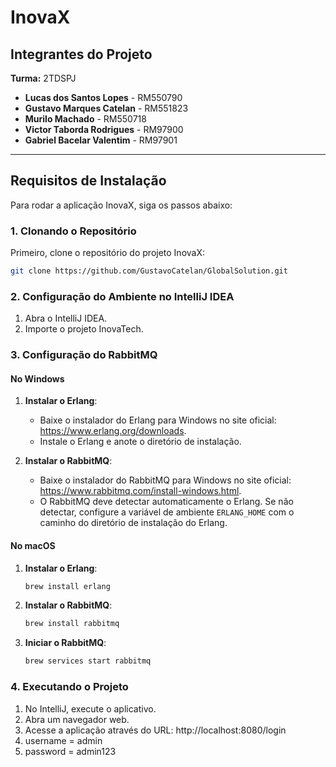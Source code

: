 
# InovaX

## Integrantes do Projeto

**Turma:** 2TDSPJ

- **Lucas dos Santos Lopes** - RM550790
- **Gustavo Marques Catelan** - RM551823
- **Murilo Machado** - RM550718
- **Victor Taborda Rodrigues** - RM97900
- **Gabriel Bacelar Valentim** - RM97901

---

## Requisitos de Instalação

Para rodar a aplicação InovaX, siga os passos abaixo:

### 1. Clonando o Repositório

Primeiro, clone o repositório do projeto InovaX:

```bash
git clone https://github.com/GustavoCatelan/GlobalSolution.git
```

### 2. Configuração do Ambiente no IntelliJ IDEA

1. Abra o IntelliJ IDEA.
2. Importe o projeto InovaTech.

### 3. Configuração do RabbitMQ

#### No Windows

1. **Instalar o Erlang**:
   - Baixe o instalador do Erlang para Windows no site oficial: https://www.erlang.org/downloads.
   - Instale o Erlang e anote o diretório de instalação.

2. **Instalar o RabbitMQ**:
   - Baixe o instalador do RabbitMQ para Windows no site oficial: https://www.rabbitmq.com/install-windows.html.
   - O RabbitMQ deve detectar automaticamente o Erlang. Se não detectar, configure a variável de ambiente `ERLANG_HOME` com o caminho do diretório de instalação do Erlang.

#### No macOS

1. **Instalar o Erlang**:
   ```bash
   brew install erlang
   ```

2. **Instalar o RabbitMQ**:
   ```bash
   brew install rabbitmq
   ```

3. **Iniciar o RabbitMQ**:
   ```bash
   brew services start rabbitmq
   ```

### 4. Executando o Projeto

1. No IntelliJ, execute o aplicativo.
2. Abra um navegador web.
3. Acesse a aplicação através do URL: http://localhost:8080/login
4. username = admin
5. password = admin123
